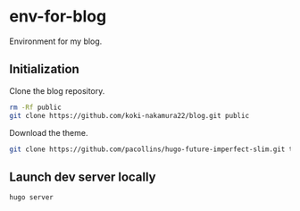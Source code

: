 # env-for-blog
Environment for my blog.

## Initialization
Clone the blog repository.
```sh
rm -Rf public
git clone https://github.com/koki-nakamura22/blog.git public
```

Download the theme.
```sh
git clone https://github.com/pacollins/hugo-future-imperfect-slim.git themes/hugo-future-imperfect-slim
```

## Launch dev server locally
```sh
hugo server
```
